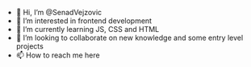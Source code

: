 - 👋 Hi, I’m @SenadVejzovic
- 👀 I’m interested in frontend development
- 🌱 I’m currently learning JS, CSS and HTML
- 💞️ I’m looking to collaborate on new knowledge and some entry level projects
- 📫 How to reach me here

<!---
SenadVejzovic/SenadVejzovic is a ✨ special ✨ repository because its `README.md` (this file) appears on your GitHub profile.
You can click the Preview link to take a look at your changes.
--->
